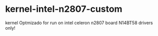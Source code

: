 # kernel-intel-n2807-custom
kernel Optmizado for run on intel celeron n2807 board N14BT58 drivers only!
